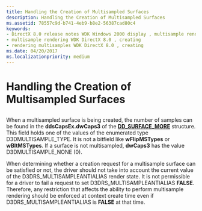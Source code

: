 ```yaml
---
title: Handling the Creation of Multisampled Surfaces
description: Handling the Creation of Multisampled Surfaces
ms.assetid: 78557c9d-b741-4eb9-b8e2-56387cad80c4
keywords:
- DirectX 8.0 release notes WDK Windows 2000 display , multisample rendering, creating
- multisample rendering WDK DirectX 8.0 , creating
- rendering multisamples WDK DirectX 8.0 , creating
ms.date: 04/20/2017
ms.localizationpriority: medium
---
```


# Handling the Creation of Multisampled Surfaces


## <span id="ddk_handling_the_creation_of_multisampled_surfaces_gg"></span><span id="DDK_HANDLING_THE_CREATION_OF_MULTISAMPLED_SURFACES_GG"></span>


When a multisampled surface is being created, the number of samples can be found in the **ddsCapsEx.dwCaps3** of the [**DD\_SURFACE\_MORE**](/windows/win32/api/ddrawint/ns-ddrawint-dd_surface_more) structure. This field holds one of the values of the enumerated type D3DMULTISAMPLE\_TYPE. It is not a bitfield like **wFlipMSTypes** or **wBltMSTypes**. If a surface is not multisampled, **dwCaps3** has the value D3DMULTISAMPLE\_NONE (0).

When determining whether a creation request for a multisample surface can be satisfied or not, the driver should not take into account the current value of the D3DRS\_MULTISAMPLEANTIALIAS render state. It is not permissible for a driver to fail a request to set D3DRS\_MULTISAMPLEANTIALIAS **FALSE**. Therefore, any restriction that affects the ability to perform multisample rendering should be enforced at context create time even if D3DRS\_MULTISAMPLEANTIALIAS is **FALSE** at that time.

 

